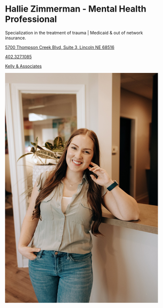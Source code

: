 # Hallie Zimmerman - Mental Health Professional

Specialization in the treatment of trauma | Medicaid & out of network insurance. 

[5700 Thompson Creek Blvd, Suite 3, Lincoln NE 68516](https://www.google.com/maps/place/Kelly+and+Associates+Therapeutic+Services,+LLC/@40.7364463,-96.647651,744m/data=!3m2!1e3!4b1!4m6!3m5!1s0x87969789859b4623:0x4b74f06a5041016a!8m2!3d40.7364423!4d-96.6427801!16s%2Fg%2F11l75cpw2q?entry=ttu&g_ep=EgoyMDI1MDMxMC4wIKXMDSoASAFQAw%3D%3D)

[402.327.1085](tel:4023271085)

[Kelly & Associates](https://www.kellyandassociatestherapy.com/hallie-zimmerman)

![picture](./markdown/resources/images/hZimmerman.jpeg)
